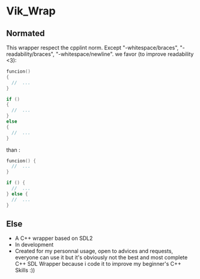 # Vik_Wrap

## Normated

This wrapper respect the cpplint norm. Except "-whitespace/braces", "-readability/braces", "-whitespace/newline".
we favor (to improve readability <3):
```cpp
funcion()
{
  //  ...
}

if ()
{
  //  ...
}
else
{
  //  ...
}
```
than :

```cpp
funcion() {
  //  ...
}

if () {
  //  ...
} else {
  //  ...
}
```
## Else

- A C++ wrapper based on SDL2
- In development
- Created for my personnal usage, open to advices and requests, everyone can use it but it's obviously not the best and most complete C++ SDL Wrapper because i code it to improve my beginner's C++ Skills :)) 
